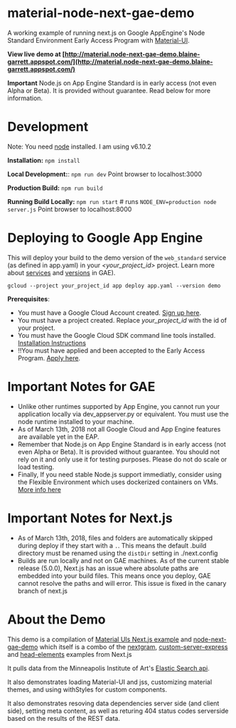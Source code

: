 # material-node-next-gae-demo
A working example of running next.js on Google AppEngine's Node Standard Environment Early Access Program with [Material-UI](http://material-ui-next.com)</a>.

**View live demo at [http://material.node-next-gae-demo.blaine-garrett.appspot.com/](http://material.node-next-gae-demo.blaine-garrett.appspot.com/)**

**Important** Node.js on App Engine Standard is in early access (not even Alpha or Beta). It is provided without guarantee. Read below for more information.

# Development
Note: You need [node](https://nodejs.org) installed. I am using v6.10.2

**Installation:** `npm install`

**Local Development:**: `npm run dev` Point browser to localhost:3000

**Production Build:** `npm run build`

**Running Build Locally:** `npm run start` # runs `NODE_ENV=production node server.js` Point browser to localhost:8000

# Deploying to Google App Engine
This will deploy your build to the demo version of the `web_standard` service (as defined in app.yaml) in your *<your_project_id>* project. Learn more about [services](https://cloud.google.com/appengine/docs/standard/python/microservices-on-app-engine) and [versions](https://cloud.google.com/appengine/docs/admin-api/deploying-apps) in GAE).

`gcloud --project your_project_id app deploy app.yaml --version demo`


**Prerequisites**:
* You must have a Google Cloud Account created. [Sign up here](https://cloud.google.com/).
* You must have a project created. Replace *your_project_id* with the id of your project.
* You must have the Google Cloud SDK command line tools installed. [Installation Instructions](https://cloud.google.com/sdk/)
* !!You must have applied and been accepted to the Early Access Program. [Apply here](https://goo.gl/forms/wAYBySsK9sc074hk2).

# Important Notes for GAE
* Unlike other runtimes supported by App Engine, you cannot run your application locally via dev_appserver.py or equivalent. You must use the node runtime installed to your machine.
* As of March 13th, 2018 not all Google Cloud and App Engine features are available yet in the EAP.
* Remember that Node.js on App Engine Standard is in early access (not even Alpha or Beta). It is provided without guarantee. You should not rely on it and only use it for testing purposes. Please do not do scale or load testing.
* Finally, If you need stable Node.js support immediatly, consider using the Flexible Environment which uses dockerized containers on VMs. [More info here](https://cloud.google.com/appengine/docs/flexible/nodejs/)

# Important Notes for Next.js
* As of March 13th, 2018, files and folders are automatically skipped during deploy if they start with a `.`. This means the default .build directory must be renamed using the `distDir` setting in ./next.config
* Builds are run locally and not on GAE machines. As of the current stable release (5.0.0), Next.js has an issue where absolute paths are embedded into your build files. This means once you deploy, GAE cannot resolve the paths and will error. This issue is fixed in the canary branch of next.js

# About the Demo
This demo is a compilation of [Material UIs Next.js example](https://github.com/mui-org/material-ui/tree/v1-beta/examples/nextjs) and [node-next-gae-demo](https://github.com/blainegarrett/material-node-next-gae-demo) which itself is a combo of the [nextgram](https://github.com/now-examples/nextgram), [custom-server-express](https://github.com/zeit/next.js/tree/master/examples/custom-server-express) and [head-elements](https://github.com/zeit/next.js/tree/master/examples/head-elements) examples from Next.js

It pulls data from the Minneapolis Institute of Art's [Elastic Search api](https://github.com/artsmia/collection-elasticsearch).

It also demonstrates loading Material-UI and jss, customizing material themes, and using withStyles for custom components.

It also demonstrates resoving data dependencies server side (and client side), setting meta content, as well as returing 404 status codes serverside based on the results of the REST data.
